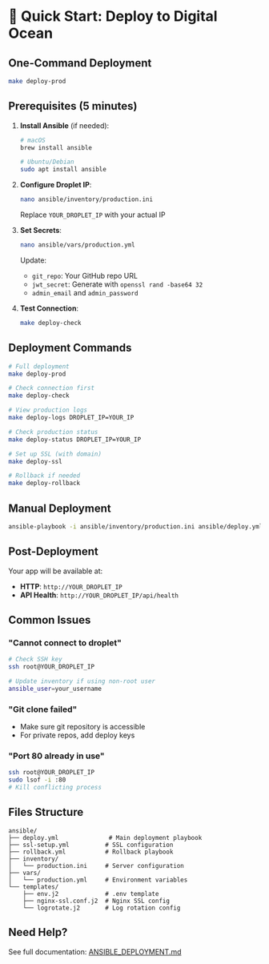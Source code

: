 # 🚀 Quick Start: Deploy to Digital Ocean

## One-Command Deployment

```bash
make deploy-prod
```

## Prerequisites (5 minutes)

1. **Install Ansible** (if needed):
   ```bash
   # macOS
   brew install ansible
   
   # Ubuntu/Debian
   sudo apt install ansible
   ```

2. **Configure Droplet IP**:
   ```bash
   nano ansible/inventory/production.ini
   ```
   Replace `YOUR_DROPLET_IP` with your actual IP

3. **Set Secrets**:
   ```bash
   nano ansible/vars/production.yml
   ```
   Update:
   - `git_repo`: Your GitHub repo URL
   - `jwt_secret`: Generate with `openssl rand -base64 32`
   - `admin_email` and `admin_password`

4. **Test Connection**:
   ```bash
   make deploy-check
   ```

## Deployment Commands

```bash
# Full deployment
make deploy-prod

# Check connection first
make deploy-check

# View production logs
make deploy-logs DROPLET_IP=YOUR_IP

# Check production status
make deploy-status DROPLET_IP=YOUR_IP

# Set up SSL (with domain)
make deploy-ssl

# Rollback if needed
make deploy-rollback
```

## Manual Deployment

```bash
ansible-playbook -i ansible/inventory/production.ini ansible/deploy.yml
```

## Post-Deployment

Your app will be available at:
- **HTTP**: `http://YOUR_DROPLET_IP`
- **API Health**: `http://YOUR_DROPLET_IP/api/health`

## Common Issues

### "Cannot connect to droplet"
```bash
# Check SSH key
ssh root@YOUR_DROPLET_IP

# Update inventory if using non-root user
ansible_user=your_username
```

### "Git clone failed"
- Make sure git repository is accessible
- For private repos, add deploy keys

### "Port 80 already in use"
```bash
ssh root@YOUR_DROPLET_IP
sudo lsof -i :80
# Kill conflicting process
```

## Files Structure

```
ansible/
├── deploy.yml              # Main deployment playbook
├── ssl-setup.yml          # SSL configuration
├── rollback.yml           # Rollback playbook
├── inventory/
│   └── production.ini     # Server configuration
├── vars/
│   └── production.yml     # Environment variables
└── templates/
    ├── env.j2             # .env template
    ├── nginx-ssl.conf.j2  # Nginx SSL config
    └── logrotate.j2       # Log rotation config
```

## Need Help?

See full documentation: [ANSIBLE_DEPLOYMENT.md](./ANSIBLE_DEPLOYMENT.md)

